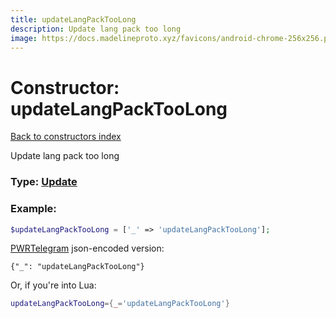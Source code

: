 ```yaml
---
title: updateLangPackTooLong
description: Update lang pack too long
image: https://docs.madelineproto.xyz/favicons/android-chrome-256x256.png
---
```

# Constructor: updateLangPackTooLong  
[Back to constructors index](index.md)



Update lang pack too long




### Type: [Update](../types/Update.md)


### Example:

```php
$updateLangPackTooLong = ['_' => 'updateLangPackTooLong'];
```  

[PWRTelegram](https://pwrtelegram.xyz) json-encoded version:

```
{"_": "updateLangPackTooLong"}
```


Or, if you're into Lua:

```lua
updateLangPackTooLong={_='updateLangPackTooLong'}

```


